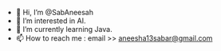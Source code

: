 - 👋 Hi, I’m @SabAneesah
- 👀 I’m interested in AI.
- 🌱 I’m currently learning Java.
- 📫 How to reach me : email >> aneesha13sabar@gmail.com

<!---
SabAneesah/SabAneesah is a ✨ special ✨ repository because its `README.md` (this file) appears on your GitHub profile.
You can click the Preview link to take a look at your changes.
--->
